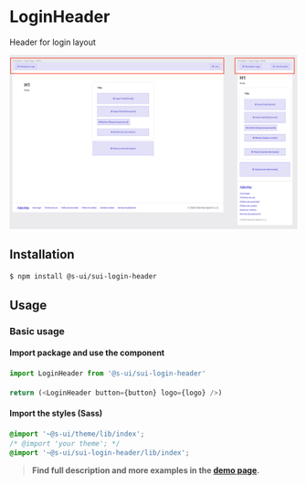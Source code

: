 # LoginHeader

Header for login layout

![](./assets/preview.png)

## Installation

```sh
$ npm install @s-ui/sui-login-header
```

## Usage

### Basic usage

#### Import package and use the component

```js
import LoginHeader from '@s-ui/sui-login-header'

return (<LoginHeader button={button} logo={logo} />)
```

#### Import the styles (Sass)

```css
@import '~@s-ui/theme/lib/index';
/* @import 'your theme'; */
@import '~@s-ui/sui-login-header/lib/index';
```


> **Find full description and more examples in the [demo page](#).**
